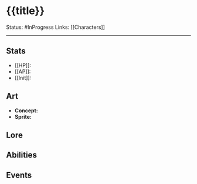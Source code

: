 # {{title}}
Status: #InProgress
Links: [[Characters]]
___
## Stats
- [[HP]]: 
- [[AP]]:
- [[Init]]:

## Art
- **Concept:**
- **Sprite:**

## Lore


## Abilities


## Events